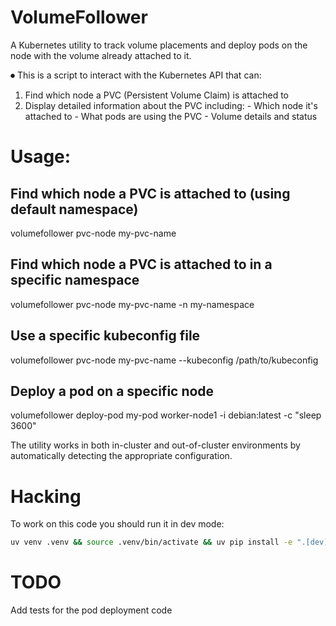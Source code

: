 # VolumeFollower

A Kubernetes utility to track volume placements and deploy pods
on the node with the volume already attached to it.

⏺ This is a script to interact with the Kubernetes API that can:

  1. Find which node a PVC (Persistent Volume Claim) is attached to
  2. Display detailed information about the PVC including:
    - Which node it's attached to
    - What pods are using the PVC
    - Volume details and status

# Usage:

  ## Find which node a PVC is attached to (using default namespace)
  volumefollower pvc-node my-pvc-name

  ## Find which node a PVC is attached to in a specific namespace
  volumefollower pvc-node my-pvc-name -n my-namespace

  ## Use a specific kubeconfig file
  volumefollower pvc-node my-pvc-name --kubeconfig /path/to/kubeconfig

  ## Deploy a pod on a specific node
  volumefollower deploy-pod my-pod worker-node1 -i debian:latest -c "sleep 3600"

  The utility works in both in-cluster and out-of-cluster environments by automatically detecting the appropriate configuration.

# Hacking
To work on this code you should run it in dev mode:
```bash
uv venv .venv && source .venv/bin/activate && uv pip install -e ".[dev]"
```
# TODO
Add tests for the pod deployment code
